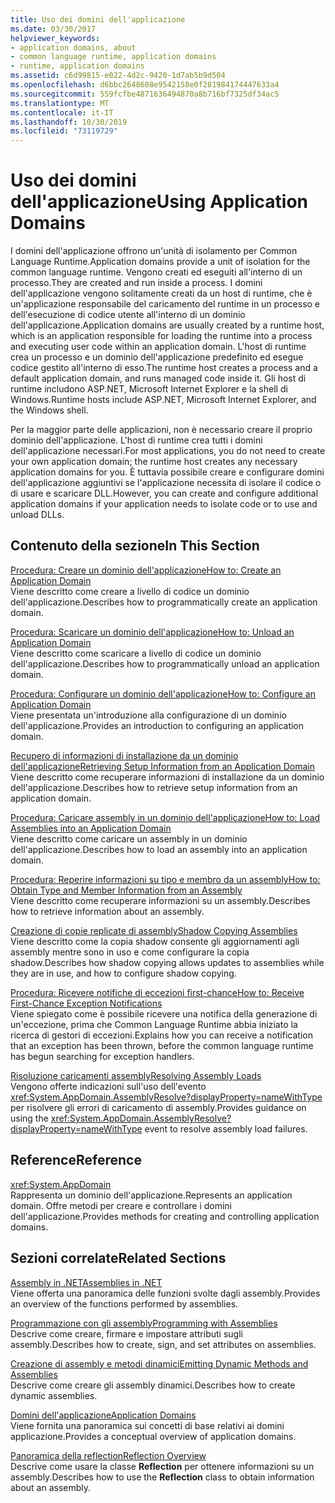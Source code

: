 ```yaml
---
title: Uso dei domini dell'applicazione
ms.date: 03/30/2017
helpviewer_keywords:
- application domains, about
- common language runtime, application domains
- runtime, application domains
ms.assetid: c6d99815-e022-4d2c-9420-1d7ab5b9d504
ms.openlocfilehash: d6bbc2648608e9542158e0f281984174447633a4
ms.sourcegitcommit: 559fcfbe4871636494870a8b716bf7325df34ac5
ms.translationtype: MT
ms.contentlocale: it-IT
ms.lasthandoff: 10/30/2019
ms.locfileid: "73119729"
---
```

# <a name="using-application-domains"></a><span data-ttu-id="ba648-102">Uso dei domini dell'applicazione</span><span class="sxs-lookup"><span data-stu-id="ba648-102">Using Application Domains</span></span>

<span data-ttu-id="ba648-103">I domini dell'applicazione offrono un'unità di isolamento per Common Language Runtime.</span><span class="sxs-lookup"><span data-stu-id="ba648-103">Application domains provide a unit of isolation for the common language runtime.</span></span> <span data-ttu-id="ba648-104">Vengono creati ed eseguiti all'interno di un processo.</span><span class="sxs-lookup"><span data-stu-id="ba648-104">They are created and run inside a process.</span></span> <span data-ttu-id="ba648-105">I domini dell'applicazione vengono solitamente creati da un host di runtime, che è un'applicazione responsabile del caricamento del runtime in un processo e dell'esecuzione di codice utente all'interno di un dominio dell'applicazione.</span><span class="sxs-lookup"><span data-stu-id="ba648-105">Application domains are usually created by a runtime host, which is an application responsible for loading the runtime into a process and executing user code within an application domain.</span></span> <span data-ttu-id="ba648-106">L'host di runtime crea un processo e un dominio dell'applicazione predefinito ed esegue codice gestito all'interno di esso.</span><span class="sxs-lookup"><span data-stu-id="ba648-106">The runtime host creates a process and a default application domain, and runs managed code inside it.</span></span> <span data-ttu-id="ba648-107">Gli host di runtime includono ASP.NET, Microsoft Internet Explorer e la shell di Windows.</span><span class="sxs-lookup"><span data-stu-id="ba648-107">Runtime hosts include ASP.NET, Microsoft Internet Explorer, and the Windows shell.</span></span>  
  
<span data-ttu-id="ba648-108">Per la maggior parte delle applicazioni, non è necessario creare il proprio dominio dell'applicazione. L'host di runtime crea tutti i domini dell'applicazione necessari.</span><span class="sxs-lookup"><span data-stu-id="ba648-108">For most applications, you do not need to create your own application domain; the runtime host creates any necessary application domains for you.</span></span> <span data-ttu-id="ba648-109">È tuttavia possibile creare e configurare domini dell'applicazione aggiuntivi se l'applicazione necessita di isolare il codice o di usare e scaricare DLL.</span><span class="sxs-lookup"><span data-stu-id="ba648-109">However, you can create and configure additional application domains if your application needs to isolate code or to use and unload DLLs.</span></span>  
  
## <a name="in-this-section"></a><span data-ttu-id="ba648-110">Contenuto della sezione</span><span class="sxs-lookup"><span data-stu-id="ba648-110">In This Section</span></span>  

[<span data-ttu-id="ba648-111">Procedura: Creare un dominio dell'applicazione</span><span class="sxs-lookup"><span data-stu-id="ba648-111">How to: Create an Application Domain</span></span>](how-to-create-an-application-domain.md)  
<span data-ttu-id="ba648-112">Viene descritto come creare a livello di codice un dominio dell'applicazione.</span><span class="sxs-lookup"><span data-stu-id="ba648-112">Describes how to programmatically create an application domain.</span></span>  
  
[<span data-ttu-id="ba648-113">Procedura: Scaricare un dominio dell'applicazione</span><span class="sxs-lookup"><span data-stu-id="ba648-113">How to: Unload an Application Domain</span></span>](how-to-unload-an-application-domain.md)  
<span data-ttu-id="ba648-114">Viene descritto come scaricare a livello di codice un dominio dell'applicazione.</span><span class="sxs-lookup"><span data-stu-id="ba648-114">Describes how to programmatically unload an application domain.</span></span>  
  
[<span data-ttu-id="ba648-115">Procedura: Configurare un dominio dell'applicazione</span><span class="sxs-lookup"><span data-stu-id="ba648-115">How to: Configure an Application Domain</span></span>](how-to-configure-an-application-domain.md)  
<span data-ttu-id="ba648-116">Viene presentata un'introduzione alla configurazione di un dominio dell'applicazione.</span><span class="sxs-lookup"><span data-stu-id="ba648-116">Provides an introduction to configuring an application domain.</span></span>  
  
[<span data-ttu-id="ba648-117">Recupero di informazioni di installazione da un dominio dell'applicazione</span><span class="sxs-lookup"><span data-stu-id="ba648-117">Retrieving Setup Information from an Application Domain</span></span>](retrieve-setup-information.md)  
<span data-ttu-id="ba648-118">Viene descritto come recuperare informazioni di installazione da un dominio dell'applicazione.</span><span class="sxs-lookup"><span data-stu-id="ba648-118">Describes how to retrieve setup information from an application domain.</span></span>  
  
[<span data-ttu-id="ba648-119">Procedura: Caricare assembly in un dominio dell'applicazione</span><span class="sxs-lookup"><span data-stu-id="ba648-119">How to: Load Assemblies into an Application Domain</span></span>](how-to-load-assemblies-into-an-application-domain.md)  
<span data-ttu-id="ba648-120">Viene descritto come caricare un assembly in un dominio dell'applicazione.</span><span class="sxs-lookup"><span data-stu-id="ba648-120">Describes how to load an assembly into an application domain.</span></span>  
  
[<span data-ttu-id="ba648-121">Procedura: Reperire informazioni su tipo e membro da un assembly</span><span class="sxs-lookup"><span data-stu-id="ba648-121">How to: Obtain Type and Member Information from an Assembly</span></span>](../reflection-and-codedom/get-type-member-information.md)  
<span data-ttu-id="ba648-122">Viene descritto come recuperare informazioni su un assembly.</span><span class="sxs-lookup"><span data-stu-id="ba648-122">Describes how to retrieve information about an assembly.</span></span>  
  
[<span data-ttu-id="ba648-123">Creazione di copie replicate di assembly</span><span class="sxs-lookup"><span data-stu-id="ba648-123">Shadow Copying Assemblies</span></span>](shadow-copy-assemblies.md)  
<span data-ttu-id="ba648-124">Viene descritto come la copia shadow consente gli aggiornamenti agli assembly mentre sono in uso e come configurare la copia shadow.</span><span class="sxs-lookup"><span data-stu-id="ba648-124">Describes how shadow copying allows updates to assemblies while they are in use, and how to configure shadow copying.</span></span>  
  
[<span data-ttu-id="ba648-125">Procedura: Ricevere notifiche di eccezioni first-chance</span><span class="sxs-lookup"><span data-stu-id="ba648-125">How to: Receive First-Chance Exception Notifications</span></span>](how-to-receive-first-chance-exception-notifications.md)  
<span data-ttu-id="ba648-126">Viene spiegato come è possibile ricevere una notifica della generazione di un'eccezione, prima che Common Language Runtime abbia iniziato la ricerca di gestori di eccezioni.</span><span class="sxs-lookup"><span data-stu-id="ba648-126">Explains how you can receive a notification that an exception has been thrown, before the common language runtime has begun searching for exception handlers.</span></span>  
  
[<span data-ttu-id="ba648-127">Risoluzione caricamenti assembly</span><span class="sxs-lookup"><span data-stu-id="ba648-127">Resolving Assembly Loads</span></span>](../../standard/assembly/resolve-loads.md)  
<span data-ttu-id="ba648-128">Vengono offerte indicazioni sull'uso dell'evento <xref:System.AppDomain.AssemblyResolve?displayProperty=nameWithType> per risolvere gli errori di caricamento di assembly.</span><span class="sxs-lookup"><span data-stu-id="ba648-128">Provides guidance on using the <xref:System.AppDomain.AssemblyResolve?displayProperty=nameWithType> event to resolve assembly load failures.</span></span>  
  
## <a name="reference"></a><span data-ttu-id="ba648-129">Reference</span><span class="sxs-lookup"><span data-stu-id="ba648-129">Reference</span></span>  

<xref:System.AppDomain>  
<span data-ttu-id="ba648-130">Rappresenta un dominio dell'applicazione.</span><span class="sxs-lookup"><span data-stu-id="ba648-130">Represents an application domain.</span></span> <span data-ttu-id="ba648-131">Offre metodi per creare e controllare i domini dell'applicazione.</span><span class="sxs-lookup"><span data-stu-id="ba648-131">Provides methods for creating and controlling application domains.</span></span>  
  
## <a name="related-sections"></a><span data-ttu-id="ba648-132">Sezioni correlate</span><span class="sxs-lookup"><span data-stu-id="ba648-132">Related Sections</span></span>  
[<span data-ttu-id="ba648-133">Assembly in .NET</span><span class="sxs-lookup"><span data-stu-id="ba648-133">Assemblies in .NET</span></span>](../../standard/assembly/index.md)  
<span data-ttu-id="ba648-134">Viene offerta una panoramica delle funzioni svolte dagli assembly.</span><span class="sxs-lookup"><span data-stu-id="ba648-134">Provides an overview of the functions performed by assemblies.</span></span>  
  
[<span data-ttu-id="ba648-135">Programmazione con gli assembly</span><span class="sxs-lookup"><span data-stu-id="ba648-135">Programming with Assemblies</span></span>](../../standard/assembly/program.md)  
<span data-ttu-id="ba648-136">Descrive come creare, firmare e impostare attributi sugli assembly.</span><span class="sxs-lookup"><span data-stu-id="ba648-136">Describes how to create, sign, and set attributes on assemblies.</span></span>  
  
[<span data-ttu-id="ba648-137">Creazione di assembly e metodi dinamici</span><span class="sxs-lookup"><span data-stu-id="ba648-137">Emitting Dynamic Methods and Assemblies</span></span>](../reflection-and-codedom/emitting-dynamic-methods-and-assemblies.md)  
<span data-ttu-id="ba648-138">Descrive come creare gli assembly dinamici.</span><span class="sxs-lookup"><span data-stu-id="ba648-138">Describes how to create dynamic assemblies.</span></span>  
  
[<span data-ttu-id="ba648-139">Domini dell'applicazione</span><span class="sxs-lookup"><span data-stu-id="ba648-139">Application Domains</span></span>](application-domains.md)  
<span data-ttu-id="ba648-140">Viene fornita una panoramica sui concetti di base relativi ai domini applicazione.</span><span class="sxs-lookup"><span data-stu-id="ba648-140">Provides a conceptual overview of application domains.</span></span>  
  
[<span data-ttu-id="ba648-141">Panoramica della reflection</span><span class="sxs-lookup"><span data-stu-id="ba648-141">Reflection Overview</span></span>](../reflection-and-codedom/reflection.md)  
<span data-ttu-id="ba648-142">Descrive come usare la classe **Reflection** per ottenere informazioni su un assembly.</span><span class="sxs-lookup"><span data-stu-id="ba648-142">Describes how to use the **Reflection** class to obtain information about an assembly.</span></span>
